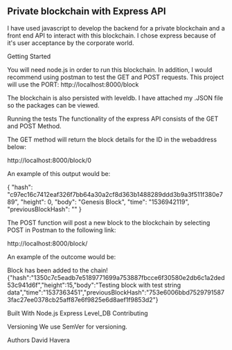 ## Private blockchain with Express API
I have used javascript to develop the backend for a private blockchain and a front end API to interact with this blockchain. I chose express because of it's user acceptance by the corporate world.

Getting Started

You will need node.js in order to run this blockchain. In addition, I would recommend using postman to test the GET and POST requests. This project will use the PORT: http://localhost:8000/block

The blockchain is also persisted with leveldb. I have attached my .JSON file so the packages can be viewed.

Running the tests The functionality of the express API consists of the GET and POST Method.

The GET method will return the block details for the ID in the webaddress below:

http://localhost:8000/block/0

An example of this output would be:

{ "hash": "c97ec16c7412eaf326f7bb64a30a2cf8d363b1488289ddd3b9a3f511f380e789", "height": 0, "body": "Genesis Block", "time": "1536942119", "previousBlockHash": "" }

The POST function will post a new block to the blockchain by selecting POST in Postman to the following link:

http://localhost:8000/block/

An example of the outcome would be:

Block has been added to the chain!{"hash":"1350c7c5eadb7e5189771699a753887fbcce6f30580e2db6c1a2ded53c941d6f","height":15,"body":"Testing block with test string data","time":"1537363451","previousBlockHash":"753e6006bbd75297915873fac27ee0378cb25aff87e6f9825e6d8aef1f9853d2"}

Built With Node.js Express Level_DB Contributing

Versioning We use SemVer for versioning.

Authors David Havera
